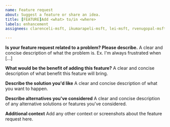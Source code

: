 ```yaml
---
name: Feature request
about: Suggest a feature or share an idea.
title: [FEATURE]Add <what> to/in <where>
labels: enhancement
assignees: clarenceli-msft, ikumarapeli-msft, lei-msft, rvenugopal-msft, vaibhavjain-msft, alcail

---
```


**Is your feature request related to a problem? Please describe.**
A clear and concise description of what the problem is. Ex. I'm always frustrated when [...]

**What would be the benefit of adding this feature?**
A clear and concise description of what benefit this feature will bring.

**Describe the solution you'd like**
A clear and concise description of what you want to happen.

**Describe alternatives you've considered**
A clear and concise description of any alternative solutions or features you've considered.

**Additional context**
Add any other context or screenshots about the feature request here.
